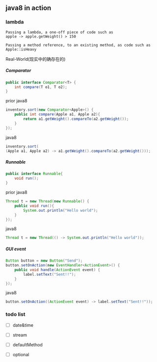 ## java8 in action

### lambda
```
Passing a lambda, a one-off piece of code such as 
apple -> apple.getWeight() > 150
```
```
Passing a method reference, to an existing method, as code such as 
Apple::isHeavy
```

Real-World(现实中的确存在的)

##### Comparator
```java
public interface Comparator<T> {
    int compare(T o1, T o2); 
}
```
prior java8
```java
inventory.sort(new Comparator<Apple>() { 
    public int compare(Apple a1, Apple a2){
        return a1.getWeight().compareTo(a2.getWeight()); 
    }
});
```
java8
```java
inventory.sort(
(Apple a1, Apple a2) -> a1.getWeight().compareTo(a2.getWeight()));
```

##### Runnable
```java
public interface Runnable{ 
    void run();
}
```

prior java8
```java
Thread t = new Thread(new Runnable() { 
    public void run(){
        System.out.println("Hello world"); 
    }
});
```

java8
```java
Thread t = new Thread(() -> System.out.println("Hello world"));
```

##### GUI event
```java
Button button = new Button("Send"); 
button.setOnAction(new EventHandler<ActionEvent>() {
    public void handle(ActionEvent event) { 
        label.setText("Sent!!");
    } 
});
```

java8
```java
button.setOnAction((ActionEvent event) -> label.setText("Sent!!"));
```

### todo list

- [ ] date&time

- [ ] stream

- [ ] defaultMethod

- [ ] optional




